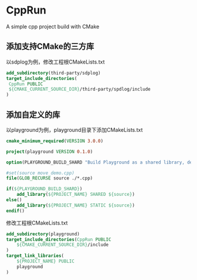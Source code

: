 # CppRun
A simple cpp project build with CMake

## 添加支持CMake的三方库
以sdplog为例，修改工程根CMakeLists.txt
```cmake
add_subdirectory(third-party/sdplog)
target_include_directories(
 CppRun PUBLIC 
 ${CMAKE_CURRENT_SOURCE_DIR}/third-party/spdlog/include
)
```

## 添加自定义的库
以playground为例，playground目录下添加CMakeLists.txt
```cmake
cmake_minimum_required(VERSION 3.0.0)

project(playground VERSION 0.1.0)

option(PLAYGROUND_BUILD_SHARD "Build Playground as a shared library, default is true" YES)

#set(source move_demo.cpp)
file(GLOB_RECURSE source ./*.cpp)

if(${PLAYGROUND_BUILD_SHARD})
    add_library(${PROJECT_NAME} SHARED ${source})
else()
    add_library(${PROJECT_NAME} STATIC ${source})
endif()

```

修改工程根CMakeLists.txt
```cmake
add_subdirectory(playground)
target_include_directories(CppRun PUBLIC 
    ${CMAKE_CURRENT_SOURCE_DIR}/include
)
target_link_libraries(
    ${PROJECT_NAME} PUBLIC
    playground
)
```
